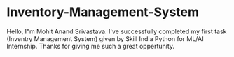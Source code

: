 # Inventory-Management-System
Hello, I"m Mohit Anand Srivastava. I've successfully completed my first task (Inventry Management System) given by Skill India Python for ML/AI Internship. Thanks for giving me such a great oppertunity.
